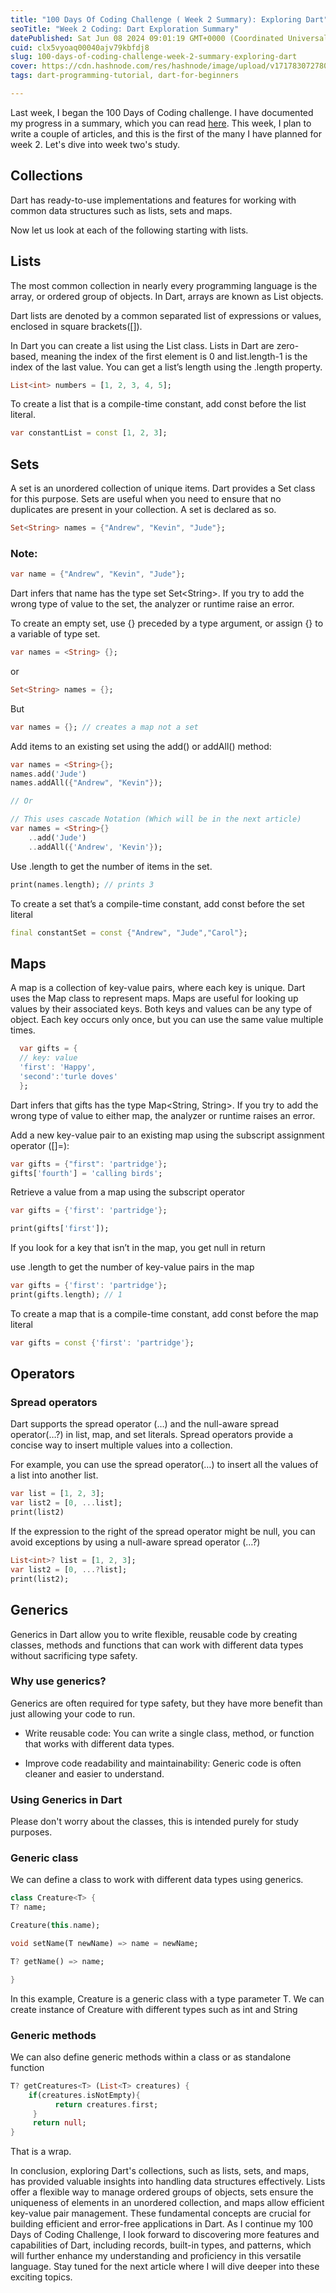 ```yaml
---
title: "100 Days Of Coding Challenge ( Week 2 Summary): Exploring Dart"
seoTitle: "Week 2 Coding: Dart Exploration Summary"
datePublished: Sat Jun 08 2024 09:01:19 GMT+0000 (Coordinated Universal Time)
cuid: clx5vyoaq00040ajv79kbfdj8
slug: 100-days-of-coding-challenge-week-2-summary-exploring-dart
cover: https://cdn.hashnode.com/res/hashnode/image/upload/v1717830727801/7bf0be23-a2cd-4bc2-a5dc-1034a18768d5.png
tags: dart-programming-tutorial, dart-for-beginners

---
```


Last week, I began the 100 Days of Coding challenge. I have documented my progress in a summary, which you can read [here](https://ayikoandrew.hashnode.dev/my-100-days-of-coding-challengeweek-1-summary-exploring-dart). This week, I plan to write a couple of articles, and this is the first of the many I have planned for week 2. Let's dive into week two's study.

## Collections

Dart has ready-to-use implementations and features for working with common data structures such as lists, sets and maps.

Now let us look at each of the following starting with lists.

## Lists

The most common collection in nearly every programming language is the array, or ordered group of objects. In Dart, arrays are known as List objects.

Dart lists are denoted by a common separated list of expressions or values, enclosed in square brackets(\[\]).

In Dart you can create a list using the List class. Lists in Dart are zero-based, meaning the index of the first element is 0 and list.length-1 is the index of the last value. You can get a list’s length using the .length property.

```dart
List<int> numbers = [1, 2, 3, 4, 5];
```

To create a list that is a compile-time constant, add const before the list literal.

```dart
var constantList = const [1, 2, 3];
```

## Sets

A set is an unordered collection of unique items. Dart provides a Set class for this purpose. Sets are useful when you need to ensure that no duplicates are present in your collection. A set is declared as so.

```dart
Set<String> names = {"Andrew", "Kevin", "Jude"};
```

### Note:

```dart
var name = {"Andrew", "Kevin", "Jude"};
```

Dart infers that name has the type set Set&lt;String&gt;. If you try to add the wrong type of value to the set, the analyzer or runtime raise an error.

To create an empty set, use {} preceded by a type argument, or assign {} to a variable of type set.

```dart
var names = <String> {};
```

or

```dart
Set<String> names = {};
```

But

```dart
var names = {}; // creates a map not a set
```

Add items to an existing set using the add() or addAll() method:

```dart
var names = <String>{};
names.add('Jude')
names.addAll({"Andrew", "Kevin"});

// Or

// This uses cascade Notation (Which will be in the next article)
var names = <String>{}
    ..add('Jude')
    ..addAll({'Andrew', 'Kevin'});
```

Use .length to get the number of items in the set.

```dart
print(names.length); // prints 3
```

To create a set that’s a compile-time constant, add const before the set literal

```dart
final constantSet = const {"Andrew", "Jude","Carol"};
```

## Maps

A map is a collection of key-value pairs, where each key is unique. Dart uses the Map class to represent maps. Maps are useful for looking up values by their associated keys. Both keys and values can be any type of object. Each key occurs only once, but you can use the same value multiple times.

```dart
  var gifts = { 
  // key: value
  'first': 'Happy',
  'second':'turle doves'
  };
```

Dart infers that gifts has the type Map&lt;String, String&gt;. If you try to add the wrong type of value to either map, the analyzer or runtime raises an error.

Add a new key-value pair to an existing map using the subscript assignment operator (\[\]=):

```dart
var gifts = {"first": 'partridge'};
gifts['fourth'] = 'calling birds';
```

Retrieve a value from a map using the subscript operator

```dart
var gifts = {'first': 'partridge'};

print(gifts['first']);
```

If you look for a key that isn’t in the map, you get null in return

use .length to get the number of key-value pairs in the map

```dart
var gifts = {'first': 'partridge'};
print(gifts.length); // 1
```

To create a map that is a compile-time constant, add const before the map literal

```dart
var gifts = const {'first': 'partridge'};
```

## Operators

### Spread operators

Dart supports the spread operator (…) and the null-aware spread operator(…?) in list, map, and set literals. Spread operators provide a concise way to insert multiple values into a collection.

For example, you can use the spread operator(…) to insert all the values of a list into another list.

```dart
var list = [1, 2, 3];
var list2 = [0, ...list];
print(list2)
```

If the expression to the right of the spread operator might be null, you can avoid exceptions by using a null-aware spread operator (…?)

```dart
List<int>? list = [1, 2, 3];
var list2 = [0, ...?list];
print(list2);
```

## Generics

Generics in Dart allow you to write flexible, reusable code by creating classes, methods and functions that can work with different data types without sacrificing type safety.

### Why use generics?

Generics are often required for type safety, but they have more benefit than just allowing your code to run.

* Write reusable code: You can write a single class, method, or function that works with different data types.
    
* Improve code readability and maintainability: Generic code is often cleaner and easier to understand.
    

### Using Generics in Dart

Please don't worry about the classes, this is intended purely for study purposes.

### Generic class

We can define a class to work with different data types using generics.

```dart
class Creature<T> {
T? name;

Creature(this.name);

void setName(T newName) => name = newName;

T? getName() => name;

}
```

In this example, Creature is a generic class with a type parameter T. We can create instance of Creature with different types such as int and String

### Generic methods

We can also define generic methods within a class or as standalone function

```dart
T? getCreatures<T> (List<T> creatures) {
    if(creatures.isNotEmpty){
	      return creatures.first;
     }
     return null;
}
```

That is a wrap.

In conclusion, exploring Dart's collections, such as lists, sets, and maps, has provided valuable insights into handling data structures effectively. Lists offer a flexible way to manage ordered groups of objects, sets ensure the uniqueness of elements in an unordered collection, and maps allow efficient key-value pair management. These fundamental concepts are crucial for building efficient and error-free applications in Dart. As I continue my 100 Days of Coding Challenge, I look forward to discovering more features and capabilities of Dart, including records, built-in types, and patterns, which will further enhance my understanding and proficiency in this versatile language. Stay tuned for the next article where I will dive deeper into these exciting topics.